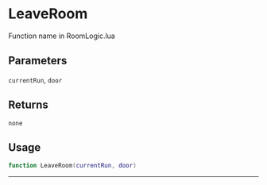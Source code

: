 # LeaveRoom
Function name in RoomLogic.lua
## Parameters
`currentRun`, `door`
## Returns
`none`
## Usage
```lua
function LeaveRoom(currentRun, door)
```
---

